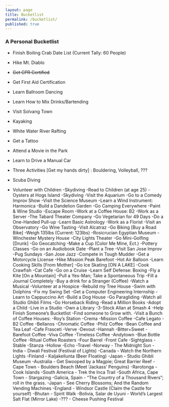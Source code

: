 ```yaml
---
layout: page
title: Bucketlist
permalink: /bucketlist/
published: true
---
```



### A Personal Bucketlist

- Finish Boiling Crab Date List (Current Tally: 60 People)

- Hike Mt. Diablo
- ~~Get CPR Certified~~
- Get First Aid Certification
- Learn Ballroom Dancing
- Learn How to Mix Drinks/Bartending
- Visit Solvang Town
- Kayaking
- White Water River Rafting
- Get a Tattoo
- Attend a Movie in the Park
- Learn to Drive a Manual Car
- Three Activities [Get my hands dirty] : Bouldering, Volleyball, ???
- Scuba Diving
- Volunteer with Children
-Skydiving
-Read to Children (at age 25)
-Oysters at Hogs Island
-Skydiving
-Visit the Aquarium
-Go to a Comedy Improv Show
-Visit the Science Museum
-Learn a Wind Instrument: Harmonica
-Build a Dandelion Garden
-Go Camping Everywhere
-Paint & Wine Studio
-Escape Room
-Work at a Coffee House: B2
-Work as a Server
-The Tabard Theater Company
-Go Vegetarian for 49 Days
-Do a One-Handed Pull-up
-Learn Basic Astrology
-Work as a Florist
-Visit an Observatory
-Go Wine Tasting
-Visit Alcatraz
-Go Biking [Buy a Road Bike]
-Weigh 135lbs (Current: 123lbs)
-Rosicrucian Egyptian Museum
-Winchester Mystery House
-City Lights Theater
-Go Mini-Golfing [Drunk]
-Go Geocatching
-Make a Cup (Color Me Mine, Ect.)
-Pottery Classes
-Go on an Audiobook Date
-Plant a Tree
-Visit San Jose Improv
-Pug Sundays
-San Jose Jazz
-Compete in Tough Mudder
-Get a Motorcycle License
-Hike Mission Peak Barefoot
-Hot Air Balloon
-Learn Cooking Skills [From Mother]
-Go Ice Skating [ON A LAKE]
-Cook Crawfish
-Cat Cafe
-Go on a Cruise
-Learn Self Defense: Boxing
-Fly a Kite [On a Mountain]
-Pull a Yes-Man; Take a Spontaneous Trip
-Fill a Journal Completely
-Buy a drink for a Stranger (Coffee)
-Watch a Musical
-Volunteer at a Hospice
-Rebuild my Tree House
-Swim with Dolphins
-Fix my Swing Set
-Get a Computer Engineering Internship
-Learn to Cappuccino Art
-Build a Dog House
-Go Paragliding
-Watch all Studio Ghibli Films
-Go Horseback Riding
-Read a Million Books
-Adopt a Child
-Live in a Studio
-Own a Library
-3-Stock Allan at Smash 4
-Help Finish Someone’s Bucketlist
-Find someone to Grow with.
-Visit  a Bunch of Coffee Houses:
-Roy’s Station
-Crema
-Mission Coffee
-Cafe Legato
-B2 Coffee
-Bellanos
-Chromatic Coffee
-Philz Coffee
-Bean Coffee and Tea Leaf
-Cafe Frasceti
-Verve
-Devout
-Hannah
-Bitter+Sweet
-Barefoot Coffee
-Viva Coffee
-Timeless Coffee
-Andytown
-Blue Bottle Coffee
-Ritual Coffee Roasters
-Four Barrel
-Front Cafe
-Sightglass
-Stable
-Stanza
-Hollow
-Echo
-Travel
-Norway - The Midnight Sun
-India - Diwali Festival (Festival of Lights)
-Canada - Watch the Northern Lights
-Finland - Kaljakellunta (Beer Floating)
-Japan - Studio Ghibli Museum
-Australia - Get Swooped by a Magpie; Great Barrier Reef
-Cape Town - Boulders Beach (Meet ‘Jackass’ Penguins)
-Rarotonga - Cook Islands
-South America - Trek the Inca Trail
-South Africa, Cape Town - Stargazing
-Galicia, Spain - “The Country of a Thousand Rivers”; roll in the grass.
-Japan - See Cherry Blossoms; And the Random Vending Machines
-England - Windsor Castle (Claim the Castle for yourself)
-Bhutan - Spirit Walk
-Bolivia, Salar de Uyuni - World’s Largest Salt Flat (Mirror Lake)
-??? - Cheese Pushing Festival

